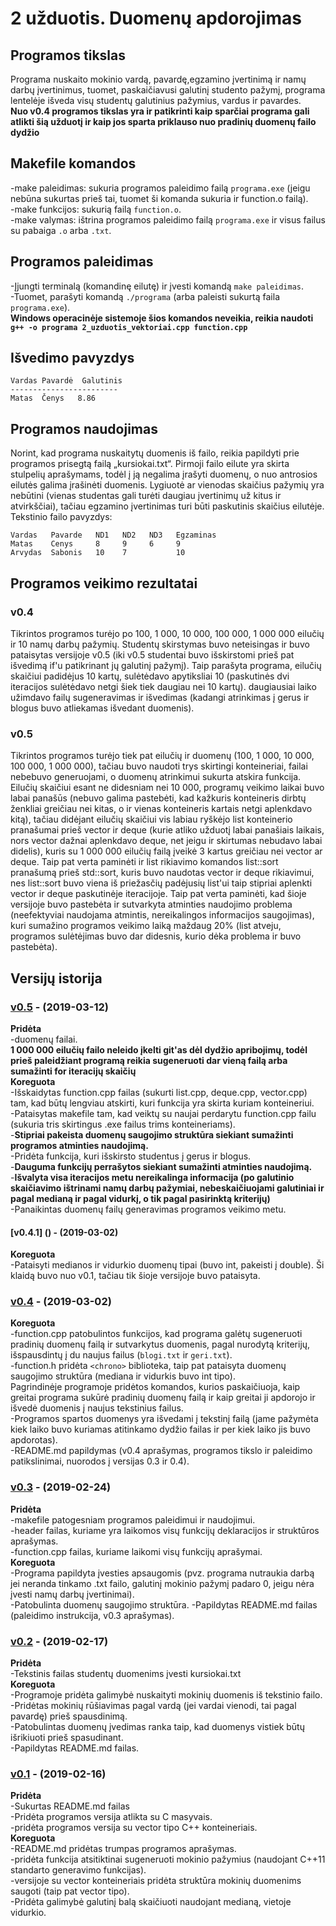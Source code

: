 # 2 užduotis. Duomenų apdorojimas
## Programos tikslas
Programa nuskaito mokinio vardą, pavardę,egzamino įvertinimą ir namų darbų įvertinimus, tuomet, paskaičiavusi galutinį studento pažymį, programa lentelėje išveda visų studentų galutinius pažymius, vardus ir pavardes.  
**Nuo v0.4 programos tikslas yra ir patikrinti kaip sparčiai programa gali atlikti šią užduotį ir kaip jos sparta priklauso nuo pradinių duomenų failo dydžio**  
## Makefile komandos  
-make paleidimas: sukuria programos paleidimo failą `programa.exe` (jeigu nebūna sukurtas prieš tai, tuomet ši komanda sukuria ir function.o failą).  
-make funkcijos: sukurią failą `function.o`.   
-make valymas: ištrina programos paleidimo failą `programa.exe` ir visus failus su pabaiga `.o` arba `.txt`.  
## Programos paleidimas   
-Įjungti terminalą (komandinę eilutę) ir įvesti komandą `make paleidimas`.   
-Tuomet, parašyti komandą `./programa` (arba paleisti sukurtą faila `programa.exe`).  
**Windows operacinėje sistemoje šios komandos neveikia, reikia naudoti `g++ -o programa 2_uzduotis_vektoriai.cpp function.cpp`**  
## Išvedimo pavyzdys
```shell
Vardas Pavardė  Galutinis
------------------------
Matas  Čenys   8.86
```
## Programos naudojimas
Norint, kad programa nuskaitytų duomenis iš failo, reikia papildyti prie programos prisegtą failą „kursiokai.txt“. Pirmoji failo eilute yra skirta stulpelių aprašymams, todėl į ją negalima įrašyti duomenų, o nuo antrosios eilutės galima įrašinėti duomenis. Lygiuotė ar vienodas skaičius pažymių yra nebūtini (vienas studentas gali turėti daugiau įvertinimų už kitus ir atvirkščiai), tačiau egzamino įvertinimas turi būti paskutinis skaičius eilutėje.
Tekstinio failo pavyzdys:
```shell
Vardas   Pavarde   ND1   ND2   ND3   Egzaminas
Matas    Cenys     8     9     6     9
Arvydas  Sabonis   10    7           10
```
## Programos veikimo rezultatai
### v0.4
Tikrintos programos turėjo po 100, 1 000, 10 000, 100 000, 1 000 000 eilučių ir 10 namų darbų pažymių. Studentų skirstymas buvo neteisingas ir buvo pataisytas versijoje v0.5 (iki v0.5 studentai buvo išskirstomi prieš pat išvedimą if'u patikrinant jų galutinį pažymį). Taip parašyta programa, eilučių skaičiui padidėjus 10 kartų, sulėtėdavo apytiksliai 10 (paskutinės dvi iteracijos sulėtėdavo netgi šiek tiek daugiau nei 10 kartų). daugiausiai laiko užimdavo failų sugeneravimas ir išvedimas (kadangi atrinkimas į gerus ir blogus buvo atliekamas išvedant duomenis).
### v0.5
Tikrintos programos turėjo tiek pat eilučių ir duomenų (100, 1 000, 10 000, 100 000, 1 000 000), tačiau buvo naudoti trys skirtingi konteineriai, failai nebebuvo generuojami, o duomenų atrinkimui sukurta atskira funkcija. Eilučių skaičiui esant ne didesniam nei 10 000, programų veikimo laikai buvo labai panašūs (nebuvo galima pastebėti, kad kažkuris konteineris dirbtų ženkliai greičiau nei kitas, o ir vienas konteineris kartais netgi aplenkdavo kitą), tačiau didėjant eilučių skaičiui vis labiau ryškėjo list konteinerio pranašumai prieš vector ir deque (kurie atliko užduotį labai panašiais laikais, nors vector dažnai aplenkdavo deque, net jeigu ir skirtumas nebudavo labai didelis), kuris su 1 000 000 eilučių failą įveikė 3 kartus greičiau nei vector ar deque. Taip pat verta paminėti ir list rikiavimo komandos list::sort pranašumą prieš std::sort, kuris buvo naudotas vector ir deque rikiavimui, nes list::sort buvo viena iš priežasčių padėjusių list'ui taip stipriai aplenkti vector ir deque paskutinėje iteracijoje.
Taip pat verta paminėti, kad šioje versijoje buvo pastebėta ir sutvarkyta atminties naudojimo problema (neefektyviai naudojama atmintis, nereikalingos informacijos saugojimas), kuri sumažino programos veikimo laiką maždaug 20% (list atveju, programos sulėtėjimas buvo dar didesnis, kurio dėka problema ir buvo pastebėta).
## Versijų istorija
### [v0.5](https://github.com/MatasC/Objektinis-programavimas/releases/tag/uzd2_v0.5) - (2019-03-12)  
**Pridėta**  
-duomenų failai.  
**1 000 000 eilučių failo neleido įkelti git'as dėl dydžio apribojimų, todėl prieš paleidžiant programą reikia sugeneruoti dar vieną failą arba sumažinti for iteracijų skaičių**  
**Koreguota**  
-Išskaidytas function.cpp failas (sukurti list.cpp, deque.cpp, vector.cpp) tam, kad būtų lengviau atskirti, kuri funkcija yra skirta kuriam konteineriui.  
-Pataisytas makefile tam, kad veiktų su naujai perdarytu function.cpp failu (sukuria tris skirtingus .exe failus trims konteineriams).  
-**Stipriai pakeista duomenų saugojimo struktūra siekiant sumažinti programos atminties naudojimą.**  
-Pridėta funkcija, kuri išskirsto studentus į gerus ir blogus.  
-**Dauguma funkcijų perrašytos siekiant sumažinti atminties naudojimą.**  
-**Išvalyta visa iteracijos metu nereikalinga informacija (po galutinio skaičiavimo ištrinami namų darbų pažymiai, nebeskaičiuojami galutiniai ir pagal medianą ir pagal vidurkį, o tik pagal pasirinktą kriterijų)**  
-Panaikintas duomenų failų generavimas programos veikimo metu.  
#### [v0.4.1] () - (2019-03-02)  
**Koreguota**  
-Pataisyti medianos ir vidurkio duomenų tipai (buvo int, pakeisti į double). Ši klaidą buvo nuo v0.1, tačiau tik šioje versijoje buvo pataisyta.
### [v0.4](https://github.com/MatasC/Objektinis-programavimas/releases/tag/uzd2_v0.4) - (2019-03-02)
**Koreguota**  
-function.cpp patobulintos funkcijos, kad programa galėtų sugeneruoti pradinių duomenų failą ir sutvarkytus duomenis, pagal nurodytą kriterijų, išspausdintų į du naujus failus (`blogi.txt` ir `geri.txt`).  
-function.h pridėta `<chrono>` biblioteka, taip pat pataisyta duomenų saugojimo struktūra (mediana ir vidurkis buvo int tipo).  
Pagrindinėje programoje pridėtos komandos, kurios paskaičiuoja, kaip greitai programa sukūrė pradinių duomenų failą ir kaip greitai ji apdorojo ir išvedė duomenis į naujus tekstinius failus.  
-Programos spartos duomenys yra išvedami į tekstinį failą (jame pažymėta kiek laiko buvo kuriamas atitinkamo dydžio failas ir per kiek laiko jis buvo apdorotas).  
-README.md papildymas (v0.4 aprašymas, programos tikslo ir paleidimo patikslinimai, nuorodos į versijas 0.3 ir 0.4).  
### [v0.3](https://github.com/MatasC/Objektinis-programavimas/releases/tag/uzd2_v0.3) - (2019-02-24)  
**Pridėta**  
-makefile patogesniam programos paleidimui ir naudojimui.  
-header failas, kuriame yra laikomos visų funkcijų deklaracijos ir struktūros aprašymas.  
-function.cpp failas, kuriame laikomi visų funkcijų aprašymai.  
**Koreguota**  
-Programa papildyta  įvesties apsaugomis (pvz. programa nutraukia darbą jei neranda tinkamo .txt failo, galutinį mokinio pažymį padaro 0, jeigu nėra įvesti namų darbų įvertinimai).  
-Patobulinta duomenų saugojimo struktūra.
-Papildytas README.md failas (paleidimo instrukcija, v0.3 aprašymas).
### [v0.2](https://github.com/MatasC/Objektinis-programavimas/releases/tag/0.2) - (2019-02-17)  
**Pridėta**  
-Tekstinis failas studentų duomenims įvesti kursiokai.txt  
**Koreguota**  
-Programoje pridėta galimybė nuskaityti mokinių duomenis iš tekstinio failo.  
-Pridėtas mokinių rūšiavimas pagal vardą (jei vardai vienodi, tai pagal pavardę) prieš spausdinimą.  
-Patobulintas duomenų įvedimas ranka taip, kad duomenys vistiek būtų išrikiuoti prieš spasudinant.  
-Papildytas README.md failas.  
### [v0.1](https://github.com/MatasC/Objektinis-programavimas/releases/tag/0.1) - (2019-02-16)  
**Pridėta**    
-Sukurtas README.md failas  
-Pridėta programos versija atlikta su C masyvais.  
-pridėta programos versija su vector tipo C++ konteineriais.  
**Koreguota**  
-README.md pridėtas trumpas programos aprašymas.  
-pridėta funkcija atsitiktinai sugeneruoti mokinio pažymius (naudojant C++11 standarto generavimo funkcijas).  
-versijoje su vector konteineriais pridėta struktūra mokinių duomenims saugoti (taip pat vector tipo).  
-Pridėta galimybė galutinį balą skaičiuoti naudojant medianą, vietoje vidurkio.  
